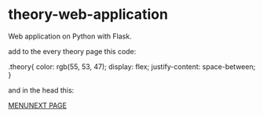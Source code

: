 # theory-web-application
Web application on Python with Flask.


add to the every theory page this code:

.theory{
	color: rgb(55, 53, 47);
	display: flex;
	justify-content: space-between;
}


and in the head this:

<div class="theory"><a href="/logout">MENU</a><a href="/logout">NEXT PAGE</a></div>